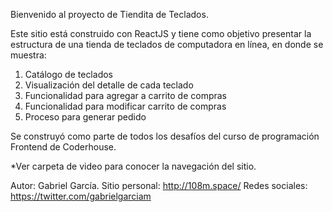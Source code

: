 Bienvenido al proyecto de Tiendita de Teclados.

Este sitio está construido con ReactJS y tiene como objetivo presentar la estructura de una tienda de teclados de computadora en línea, en donde se muestra:

1. Catálogo de teclados
2. Visualización del detalle de cada teclado
3. Funcionalidad para agregar a carrito de compras
4. Funcionalidad para modificar carrito de compras
5. Proceso para generar pedido

Se construyó como parte de todos los desafíos del curso de programación Frontend de Coderhouse.

*Ver carpeta de video para conocer la navegación del sitio.

Autor: Gabriel García.
Sitio personal: http://108m.space/
Redes sociales: https://twitter.com/gabrielgarciam